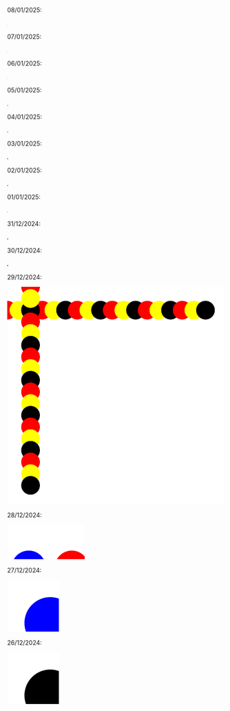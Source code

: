 08/01/2025:

![014](DevNotes/2025_01/2025_01_08.svg)

07/01/2025:

![013](DevNotes/2025_01/2025_01_07.svg)

06/01/2025:

![012](DevNotes/2025_01/2025_01_06.svg)

05/01/2025:

![011](DevNotes/2025_01/2025_01_05.svg)

04/01/2025:

![010](DevNotes/2025_01/2025_01_04.svg)

03/01/2025:

![009](DevNotes/2025_01/2025_01_03.svg)

02/01/2025:

![008](DevNotes/2025_01/2025_01_02.svg)

01/01/2025:

![007](DevNotes/2025_01/2025_01_01.svg)

31/12/2024:

![006](DevNotes/2024_12/2024_12_31.svg)

30/12/2024:

![005](DevNotes/2024_12/2024_12_30.svg)

29/12/2024:

![004](DevNotes/2024_12/2024_12_29.svg)

28/12/2024:

![003](DevNotes/2024_12/2024_12_28.svg)

27/12/2024:

![002](DevNotes/2024_12/2024_12_27.svg)

26/12/2024:

![001](DevNotes/2024_12/2024_12_26.svg)
